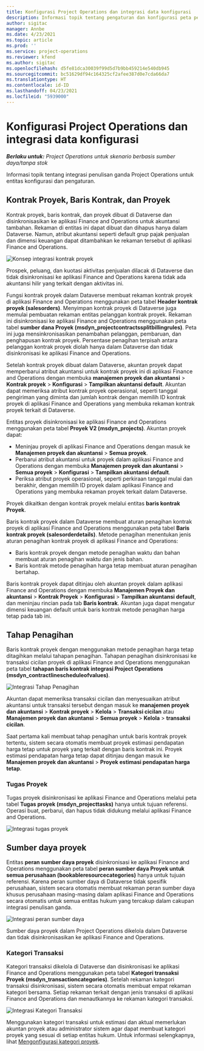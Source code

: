 ```yaml
---
title: Konfigurasi Project Operations dan integrasi data konfigurasi
description: Informasi topik tentang pengaturan dan konfigurasi peta penulisan ganda Project Operations.
author: sigitac
manager: Annbe
ms.date: 4/23/2021
ms.topic: article
ms.prod: ''
ms.service: project-operations
ms.reviewer: kfend
ms.author: sigitac
ms.openlocfilehash: d5fe81dca30039f99d5d7b9bb459214e540db945
ms.sourcegitcommit: bc51629df94c164325cf2afee387d0e7cda66da7
ms.translationtype: HT
ms.contentlocale: id-ID
ms.lasthandoff: 04/23/2021
ms.locfileid: "5939000"
---
```

# <a name="project-operations-setup-and-configuration-data-integration"></a>Konfigurasi Project Operations dan integrasi data konfigurasi

_**Berlaku untuk:** Project Operations untuk skenario berbasis sumber daya/tanpa stok_

Informasi topik tentang integrasi penulisan ganda Project Operations untuk entitas konfigurasi dan pengaturan.

## <a name="project-contracts-contract-lines-and-projects"></a>Kontrak Proyek, Baris Kontrak, dan Proyek

Kontrak proyek, baris kontrak, dan proyek dibuat di Dataverse dan disinkronisasikan ke aplikasi Finance and Operations untuk akuntansi tambahan. Rekaman di entitas ini dapat dibuat dan dihapus hanya dalam Dataverse. Namun, atribut akuntansi seperti default grup pajak penjualan dan dimensi keuangan dapat ditambahkan ke rekaman tersebut di aplikasi Finance and Operations.

  ![Konsep integrasi kontrak proyek](./media/1ProjectContract.jpg)

Prospek, peluang, dan kuotasi aktivitas penjualan dilacak di Dataverse dan tidak disinkronisasi ke aplikasi Finance and Operations karena tidak ada akuntansi hilir yang terkait dengan aktivitas ini.

Fungsi kontrak proyek dalam Dataverse membuat rekaman kontrak proyek di aplikasi Finance and Operations menggunakan peta tabel **Header kontrak proyek (salesorders)**. Menyimpan kontrak proyek di Dataverse juga memulai pembuatan rekaman entitas pelanggan kontrak proyek. Rekaman ini disinkronisasi ke aplikasi Finance and Operations menggunakan peta tabel **sumber dana Proyek (msdyn\_projectcontractssplitbillingrules)**. Peta ini juga mensinkronisasikan penambahan pelanggan, pembaruan, dan penghapusan kontrak proyek. Persentase penagihan terpisah antara pelanggan kontrak proyek diolah hanya dalam Dataverse dan tidak disinkronisasi ke aplikasi Finance and Operations.

Setelah kontrak proyek dibuat dalam Dataverse, akuntan proyek dapat memperbarui atribut akuntansi untuk kontrak proyek ini di aplikasi Finance and Operations dengan membuka **manajemen proyek dan akuntansi** > **Kontrak proyek** > **Konfigurasi** > **Tampilkan akuntansi default**. Akuntan dapat memeriksa atribut kontrak proyek operasional, seperti tanggal pengiriman yang diminta dan jumlah kontrak dengan memilih ID kontrak proyek di aplikasi Finance and Operations yang membuka rekaman kontrak proyek terkait di Dataverse.

Entitas proyek disinkronisasi ke aplikasi Finance and Operations menggunakan peta tabel **Proyek V2 (msdyn\_projects)**. Akuntan proyek dapat:

  - Meninjau proyek di aplikasi Finance and Operations dengan masuk ke **Manajemen proyek dan akuntansi** > **Semua proyek**. 
  - Perbarui atribut akuntansi untuk proyek dalam aplikasi Finance and Operations dengan membuka **Manajemen proyek dan akuntansi** > **Semua proyek** > **Konfigurasi** > **Tampilkan akuntansi default**.  
  - Periksa atribut proyek operasional, seperti perkiraan tanggal mulai dan berakhir, dengan memilih ID proyek dalam aplikasi Finance and Operations yang membuka rekaman proyek terkait dalam Dataverse.

Proyek dikaitkan dengan kontrak proyek melalui entitas **baris kontrak Proyek**.

Baris kontrak proyek dalam Dataverse membuat aturan penagihan kontrak proyek di aplikasi Finance and Operations menggunakan peta tabel **Baris kontrak proyek (salesorderdetails)**. Metode penagihan menentukan jenis aturan penagihan kontrak proyek di aplikasi Finance and Operations:

  - Baris kontrak proyek dengan metode penagihan waktu dan bahan membuat aturan penagihan waktu dan jenis bahan.
  - Baris kontrak metode penagihan harga tetap membuat aturan penagihan bertahap.

Baris kontrak proyek dapat ditinjau oleh akuntan proyek dalam aplikasi Finance and Operations dengan membuka **Manajemen Proyek dan akuntansi** > **Kontrak Proyek** > **Konfigurasi** > **Tampilkan akuntansi default**, dan meninjau rincian pada tab **Baris kontrak**. Akuntan juga dapat mengatur dimensi keuangan default untuk baris kontrak metode penagihan harga tetap pada tab ini.

## <a name="billing-milestones"></a>Tahap Penagihan

Baris kontrak proyek dengan menggunakan metode penagihan harga tetap ditagihkan melalui tahapan penagihan. Tahapan penagihan disinkronisasi ke transaksi cicilan proyek di aplikasi Finance and Operations menggunakan peta tabel **tahapan baris kontrak integrasi Project Operations (msdyn\_contractlinescheduleofvalues)**.

  ![Integrasi Tahap Penagihan](./media/2Milestones.jpg)

Akuntan dapat memeriksa transaksi cicilan dan menyesuaikan atribut akuntansi untuk transaksi tersebut dengan masuk ke **manajemen proyek dan akuntansi** > **Kontrak proyek** > **Kelola** > **Transaksi cicilan** atau **Manajemen proyek dan akuntansi** > **Semua proyek** > **Kelola** > **transaksi cicilan**.

Saat pertama kali membuat tahap penagihan untuk baris kontrak proyek tertentu, sistem secara otomatis membuat proyek estimasi pendapatan harga tetap untuk proyek yang terkait dengan baris kontrak ini. Proyek estimasi pendapatan harga tetap dapat ditinjau dengan masuk ke **Manajemen proyek dan akuntansi** > **Proyek estimasi pendapatan harga tetap**.

### <a name="project-tasks"></a>Tugas Proyek

Tugas proyek disinkronisasi ke aplikasi Finance and Operations melalui peta tabel **Tugas proyek (msdyn\_projecttasks)** hanya untuk tujuan referensi. Operasi buat, perbarui, dan hapus tidak didukung melalui aplikasi Finance and Operations.

  ![Integrasi tugas proyek](./media/3Tasks.jpg)

## <a name="project-resources"></a>Sumber daya proyek

Entitas **peran sumber daya proyek** disinkronisasi ke aplikasi Finance and Operations menggunakan peta tabel **peran sumber daya Proyek untuk semua perusahaan (bookableresourcecategories)** hanya untuk tujuan referensi. Karena peran sumber daya di Dataverse tidak spesifik perusahaan, sistem secara otomatis membuat rekaman peran sumber daya khusus perusahaan masing-masing dalam aplikasi Finance and Operations secara otomatis untuk semua entitas hukum yang tercakup dalam cakupan integrasi penulisan ganda.

![Integrasi peran sumber daya](./media/5Resources.jpg)

Sumber daya proyek dalam Project Operations dikelola dalam Dataverse dan tidak disinkronisasikan ke aplikasi Finance and Operations.

### <a name="transaction-categories"></a>Kategori Transaksi

Kategori transaksi dikelola di Dataverse dan disinkronisasi ke aplikasi Finance and Operations menggunakan peta tabel **Kategori transaksi Proyek (msdyn\_transactioncategories)**. Setelah rekaman kategori transaksi disinkronisasi, sistem secara otomatis membuat empat rekaman kategori bersama. Setiap rekaman terkait dengan jenis transaksi di aplikasi Finance and Operations dan menautkannya ke rekaman kategori transaksi.

![Integrasi Kategori Transaksi](./media/4TransactionCategories.jpg)

Menggunakan kategori transaksi untuk estimasi dan aktual memerlukan akuntan proyek atau administrator sistem agar dapat membuat kategori proyek yang sesuai di setiap entitas hukum. Untuk informasi selengkapnya, lihat [Mengonfigurasi kategori proyek](../project-accounting/configure-project-categories.md).
